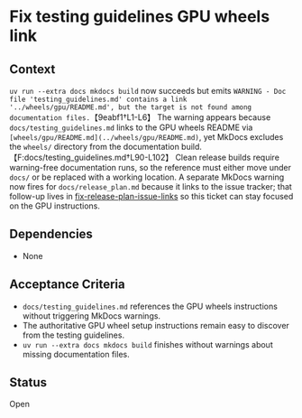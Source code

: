 # Fix testing guidelines GPU wheels link

## Context

`uv run --extra docs mkdocs build` now succeeds but emits `WARNING - Doc file
'testing_guidelines.md' contains a link '../wheels/gpu/README.md', but the
target is not found among documentation files.`【9eabf1†L1-L6】 The warning
appears because `docs/testing_guidelines.md` links to the GPU wheels README
via `[wheels/gpu/README.md](../wheels/gpu/README.md)`, yet MkDocs excludes the
`wheels/` directory from the documentation build.
【F:docs/testing_guidelines.md†L90-L102】
Clean release builds require warning-free documentation runs, so the reference
must either move under `docs/` or be replaced with a working location. A
separate MkDocs warning now fires for `docs/release_plan.md` because it links
to the issue tracker; that follow-up lives in
[fix-release-plan-issue-links](fix-release-plan-issue-links.md) so this ticket
can stay focused on the GPU instructions.

## Dependencies

- None

## Acceptance Criteria

- `docs/testing_guidelines.md` references the GPU wheels instructions without
  triggering MkDocs warnings.
- The authoritative GPU wheel setup instructions remain easy to discover from
  the testing guidelines.
- `uv run --extra docs mkdocs build` finishes without warnings about missing
  documentation files.

## Status

Open

